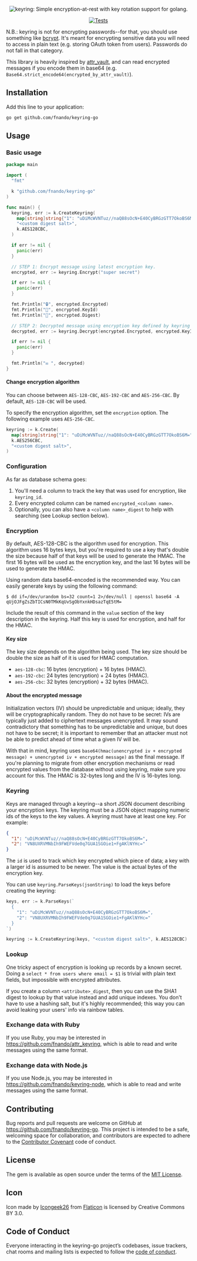 <p align="center">
  <img src="https://raw.githubusercontent.com/fnando/keyring/main/keyring.svg" alt="keyring: Simple encryption-at-rest with key rotation support for golang.">
</p>

<p align="center">
  <a href="https://github.com/fnando/keyring-go/actions?query=workflow%3ATests"><img src="https://github.com/fnando/keyring-go/workflows/Tests/badge.svg" alt="Tests"></a>
</p>

N.B.: keyring is not for encrypting passwords--for that, you should use
something like [bcrypt](https://pkg.go.dev/golang.org/x/crypto/bcrypt). It's
meant for encrypting sensitive data you will need to access in plain text (e.g.
storing OAuth token from users). Passwords do not fall in that category.

This library is heavily inspired by
[attr_vault](https://github.com/uhoh-itsmaciek/attr_vault), and can read
encrypted messages if you encode them in base64 (e.g.
`Base64.strict_encode64(encrypted_by_attr_vault)`).

## Installation

Add this line to your application:

```bash
go get github.com/fnando/keyring-go
```

## Usage

### Basic usage

```go
package main

import (
  "fmt"

  k "github.com/fnando/keyring-go"
)

func main() {
  keyring, err := k.CreateKeyring(
    map[string]string{"1": "uDiMcWVNTuz//naQ88sOcN+E40CyBRGzGTT7OkoBS6M="},
    "<custom digest salt>",
    k.AES128CBC,
  )

  if err != nil {
    panic(err)
  }

  // STEP 1: Encrypt message using latest encryption key.
  encrypted, err := keyring.Encrypt("super secret")

  if err != nil {
    panic(err)
  }

  fmt.Println("🔒", encrypted.Encrypted)
  fmt.Println("🔑", encrypted.KeyId)
  fmt.Println("🔎", encrypted.Digest)

  // STEP 2: Decrypted message using encryption key defined by keyring id.
  decrypted, err := keyring.Decrypt(encrypted.Encrypted, encrypted.KeyId)

  if err != nil {
    panic(err)
  }

  fmt.Println("✉️ ", decrypted)
}
```

#### Change encryption algorithm

You can choose between `AES-128-CBC`, `AES-192-CBC` and `AES-256-CBC`. By
default, `AES-128-CBC` will be used.

To specify the encryption algorithm, set the `encryption` option. The following
example uses `AES-256-CBC`.

```go
keyring := k.Create(
  map[string]string{"1": "uDiMcWVNTuz//naQ88sOcN+E40CyBRGzGTT7OkoBS6M="},
  k.AES256CBC,
  "<custom digest salt>",
)
```

### Configuration

As far as database schema goes:

1. You'll need a column to track the key that was used for encryption, like
   `keyring_id`.
2. Every encrypted column can be named `encrypted_<column name>`.
3. Optionally, you can also have a `<column name>_digest` to help with searching
   (see Lookup section below).

### Encryption

By default, AES-128-CBC is the algorithm used for encryption. This algorithm
uses 16 bytes keys, but you're required to use a key that's double the size
because half of that keys will be used to generate the HMAC. The first 16 bytes
will be used as the encryption key, and the last 16 bytes will be used to
generate the HMAC.

Using random data base64-encoded is the recommended way. You can easily generate
keys by using the following command:

```console
$ dd if=/dev/urandom bs=32 count=1 2>/dev/null | openssl base64 -A
qUjOJFgZsZbTICsN0TMkKqUvSgObYxnkHDsazTqE5tM=
```

Include the result of this command in the `value` section of the key description
in the keyring. Half this key is used for encryption, and half for the HMAC.

#### Key size

The key size depends on the algorithm being used. The key size should be double
the size as half of it is used for HMAC computation.

- `aes-128-cbc`: 16 bytes (encryption) + 16 bytes (HMAC).
- `aes-192-cbc`: 24 bytes (encryption) + 24 bytes (HMAC).
- `aes-256-cbc`: 32 bytes (encryption) + 32 bytes (HMAC).

#### About the encrypted message

Initialization vectors (IV) should be unpredictable and unique; ideally, they
will be cryptographically random. They do not have to be secret: IVs are
typically just added to ciphertext messages unencrypted. It may sound
contradictory that something has to be unpredictable and unique, but does not
have to be secret; it is important to remember that an attacker must not be able
to predict ahead of time what a given IV will be.

With that in mind, keyring uses
`base64(hmac(unencrypted iv + encrypted message) + unencrypted iv + encrypted message)`
as the final message. If you're planning to migrate from other encryption
mechanisms or read encrypted values from the database without using keyring,
make sure you account for this. The HMAC is 32-bytes long and the IV is 16-bytes
long.

### Keyring

Keys are managed through a keyring--a short JSON document describing your
encryption keys. The keyring must be a JSON object mapping numeric ids of the
keys to the key values. A keyring must have at least one key. For example:

```json
{
  "1": "uDiMcWVNTuz//naQ88sOcN+E40CyBRGzGTT7OkoBS6M=",
  "2": "VN8UXRVMNbIh9FWEFVde0q7GUA1SGOie1+FgAKlNYHc="
}
```

The `id` is used to track which key encrypted which piece of data; a key with a
larger id is assumed to be newer. The value is the actual bytes of the
encryption key.

You can use `keyring.ParseKeys(jsonString)` to load the keys before creating the
keyring:

```go
keys, err := k.ParseKeys(`
  {
    "1": "uDiMcWVNTuz//naQ88sOcN+E40CyBRGzGTT7OkoBS6M=",
    "2": "VN8UXRVMNbIh9FWEFVde0q7GUA1SGOie1+FgAKlNYHc="
  }
`)

keyring := k.CreateKeyring(keys, "<custom digest salt>", k.AES128CBC)
```

### Lookup

One tricky aspect of encryption is looking up records by a known secret. Doing a
`select * from users where email = $1` is trivial with plain text fields, but
impossible with encrypted attributes.

If you create a column `<attribute>_digest`, then you can use the SHA1 digest to
lookup by that value instead and add unique indexes. You don't have to use a
hashing salt, but it's highly recommended; this way you can avoid leaking your
users' info via rainbow tables.

### Exchange data with Ruby

If you use Ruby, you may be interested in
<https://github.com/fnando/attr_keyring>, which is able to read and write
messages using the same format.

### Exchange data with Node.js

If you use Node.js, you may be interested in
<https://github.com/fnando/keyring-node>, which is able to read and write
messages using the same format.

## Contributing

Bug reports and pull requests are welcome on GitHub at
https://github.com/fnando/keyring-go. This project is intended to be a safe,
welcoming space for collaboration, and contributors are expected to adhere to
the [Contributor Covenant](http://contributor-covenant.org) code of conduct.

## License

The gem is available as open source under the terms of the
[MIT License](https://opensource.org/licenses/MIT).

## Icon

Icon made by [Icongeek26](https://www.flaticon.com/authors/icongeek26) from
[Flaticon](https://www.flaticon.com/) is licensed by Creative Commons BY 3.0.

## Code of Conduct

Everyone interacting in the keyring-go project’s codebases, issue trackers, chat
rooms and mailing lists is expected to follow the
[code of conduct](https://github.com/fnando/keyring-go/blob/main/CODE_OF_CONDUCT.md).
